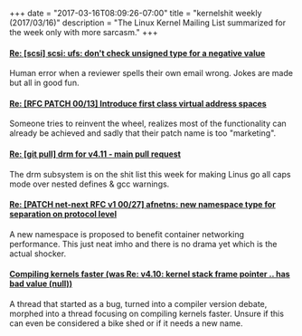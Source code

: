 +++
date = "2017-03-16T08:09:26-07:00"
title = "kernelshit weekly (2017/03/16)"
description = "The Linux Kernel Mailing List summarized for the week only with more sarcasm."
+++

#### [Re: [scsi] scsi: ufs: don't check unsigned type for a negative value](https://www.mail-archive.com/linux-scsi@vger.kernel.org/msg59639.html)

Human error when a reviewer spells their own email wrong. Jokes are made but
all in good fun.

#### [Re: [RFC PATCH 00/13] Introduce first class virtual address spaces](https://www.mail-archive.com/linux-snps-arc@lists.infradead.org/msg02058.html)

Someone tries to reinvent the wheel, realizes most of the functionality can already
be achieved and sadly that their patch name is too "marketing".

#### [Re: [git pull] drm for v4.11 - main pull request](https://www.mail-archive.com/linux-kernel@vger.kernel.org/msg1339804.html)

The drm subsystem is on the shit list this week for making Linus go all caps
mode over nested defines & gcc warnings.

#### [Re: [PATCH net-next RFC v1 00/27] afnetns: new namespace type for separation on protocol level](https://www.mail-archive.com/netdev@vger.kernel.org/msg158118.html)

A new namespace is proposed to benefit container networking performance. This
just neat imho and there is no drama yet which is the actual shocker.

#### [Compiling kernels faster (was Re: v4.10: kernel stack frame pointer .. has bad value (null))](https://www.mail-archive.com/linux-kernel@vger.kernel.org/msg1350572.html)

A thread that started as a bug, turned into a compiler version debate, morphed into
a thread focusing on compiling kernels faster. Unsure if this can even be
considered a bike shed or if it needs a new name.
